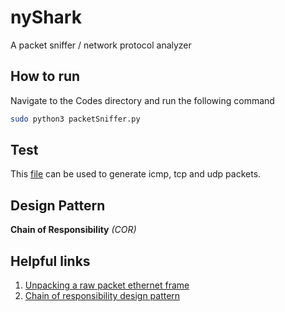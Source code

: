 # nyShark
A packet sniffer / network protocol analyzer

## How to run
Navigate to the Codes directory and run the following command
```bash
sudo python3 packetSniffer.py
```

## Test
This [file](/Codes/packet_generator.py) can be used to generate icmp, tcp and udp packets.

## Design Pattern
**Chain of Responsibility** *(COR)*

## Helpful links
1. [Unpacking a raw packet ethernet frame](https://medium.com/kernel-space/unpacking-a-raw-packet-ethernet-frame-part-1-e91033e745a4)
2. [Chain of responsibility design pattern](https://refactoring.guru/design-patterns/chain-of-responsibility)